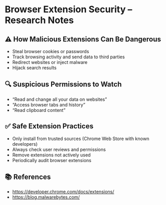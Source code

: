 # Browser Extension Security – Research Notes

## ⚠️ How Malicious Extensions Can Be Dangerous
- Steal browser cookies or passwords
- Track browsing activity and send data to third parties
- Redirect websites or inject malware
- Hijack search results

## 🔍 Suspicious Permissions to Watch
- “Read and change all your data on websites”
- “Access browser tabs and history”
- “Read clipboard content”

## ✅ Safe Extension Practices
- Only install from trusted sources (Chrome Web Store with known developers)
- Always check user reviews and permissions
- Remove extensions not actively used
- Periodically audit browser extensions

## 📚 References
- https://developer.chrome.com/docs/extensions/
- https://blog.malwarebytes.com/

